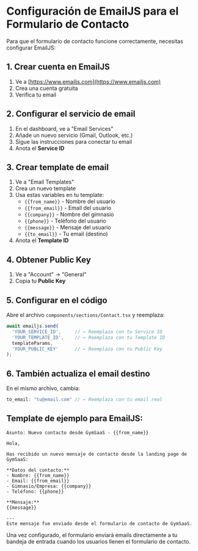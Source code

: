 # Configuración de EmailJS para el Formulario de Contacto

Para que el formulario de contacto funcione correctamente, necesitas configurar EmailJS:

## 1. Crear cuenta en EmailJS
1. Ve a [https://www.emailjs.com](https://www.emailjs.com)
2. Crea una cuenta gratuita
3. Verifica tu email

## 2. Configurar el servicio de email
1. En el dashboard, ve a "Email Services"
2. Añade un nuevo servicio (Gmail, Outlook, etc.)
3. Sigue las instrucciones para conectar tu email
4. Anota el **Service ID**

## 3. Crear template de email
1. Ve a "Email Templates"
2. Crea un nuevo template
3. Usa estas variables en tu template:
   - `{{from_name}}` - Nombre del usuario
   - `{{from_email}}` - Email del usuario
   - `{{company}}` - Nombre del gimnasio
   - `{{phone}}` - Teléfono del usuario
   - `{{message}}` - Mensaje del usuario
   - `{{to_email}}` - Tu email (destino)
4. Anota el **Template ID**

## 4. Obtener Public Key
1. Ve a "Account" → "General"
2. Copia tu **Public Key**

## 5. Configurar en el código
Abre el archivo `components/sections/Contact.tsx` y reemplaza:

```typescript
await emailjs.send(
  'YOUR_SERVICE_ID',     // ← Reemplaza con tu Service ID
  'YOUR_TEMPLATE_ID',    // ← Reemplaza con tu Template ID
  templateParams,
  'YOUR_PUBLIC_KEY'      // ← Reemplaza con tu Public Key
);
```

## 6. También actualiza el email destino
En el mismo archivo, cambia:
```typescript
to_email: "tu@email.com" // ← Reemplaza con tu email real
```

## Template de ejemplo para EmailJS:

```
Asunto: Nuevo contacto desde GymSaaS - {{from_name}}

Hola,

Has recibido un nuevo mensaje de contacto desde la landing page de GymSaaS:

**Datos del contacto:**
- Nombre: {{from_name}}
- Email: {{from_email}}
- Gimnasio/Empresa: {{company}}
- Teléfono: {{phone}}

**Mensaje:**
{{message}}

---
Este mensaje fue enviado desde el formulario de contacto de GymSaaS.
```

Una vez configurado, el formulario enviará emails directamente a tu bandeja de entrada cuando los usuarios llenen el formulario de contacto.